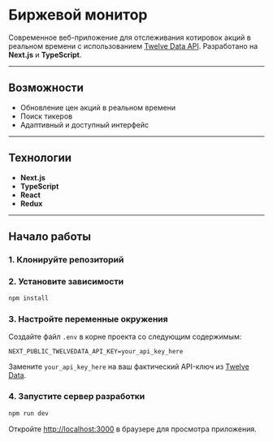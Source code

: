 # Биржевой монитор


Современное веб-приложение для отслеживания котировок акций в реальном времени с использованием [Twelve Data API](https://twelvedata.com/). Разработано на **Next.js** и **TypeScript**.

---

## Возможности

- Обновление цен акций в реальном времени
- Поиск тикеров
- Адаптивный и доступный интерфейс

---

## Технологии

- **Next.js**
- **TypeScript**
- **React**
- **Redux**

---

## Начало работы

### 1. Клонируйте репозиторий

### 2. Установите зависимости

```bash
npm install
```

### 3. Настройте переменные окружения

Создайте файл `.env` в корне проекта со следующим содержимым:

```env
NEXT_PUBLIC_TWELVEDATA_API_KEY=your_api_key_here
```

Замените `your_api_key_here` на ваш фактический API-ключ из [Twelve Data](https://twelvedata.com/).

### 4. Запустите сервер разработки

```bash
npm run dev
```

Откройте [http://localhost:3000](http://localhost:3000) в браузере для просмотра приложения.
